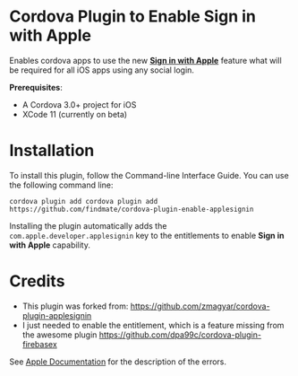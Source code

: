 Cordova Plugin to Enable Sign in with Apple
=====================================
Enables cordova apps to use the new [**Sign in with Apple**](https://developer.apple.com/sign-in-with-apple/) feature what will be required for all iOS apps using any social login. 

**Prerequisites**:
* A Cordova 3.0+ project for iOS
* XCode 11 (currently on beta)

# Installation

To install this plugin, follow the Command-line Interface Guide. You can use the following command line:
```
cordova plugin add cordova plugin add https://github.com/findmate/cordova-plugin-enable-applesignin
```
Installing the plugin automatically adds the ```com.apple.developer.applesignin``` key to the entitlements to enable **Sign in with Apple** capability.

# Credits
* This plugin was forked from: https://github.com/zmagyar/cordova-plugin-applesignin
* I just needed to enable the entitlement, which is a feature missing from the awesome plugin https://github.com/dpa99c/cordova-plugin-firebasex

See [Apple Documentation](https://developer.apple.com/documentation/authenticationservices/asauthorizationerror?language=objc) for the description of the errors.
